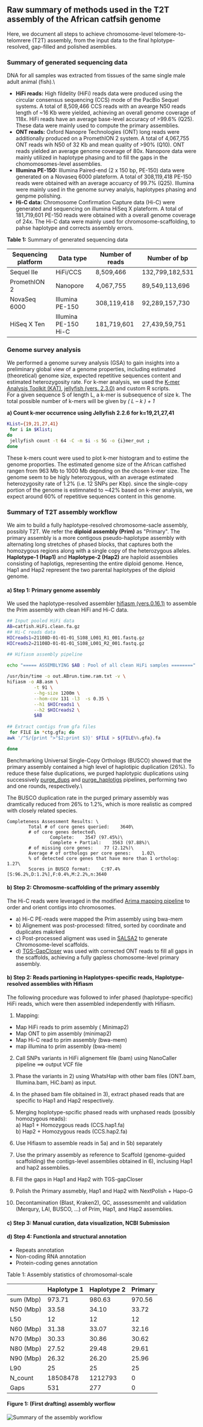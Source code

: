 ## Raw summary of methods used in the T2T assembly of the African catfsih genome 

Here, we document all steps to achieve chromosome-level telomere-to-telomrere (T2T) assembly, from the input data to the final hplotype-resolved, 
gap-filled and polished asemblies.

### Summary of generated sequencing data
DNA for all samples was extracted from tissues of the same single male adult animal (fish).\

- **HiFi reads:**
High fildelity (HiFi) reads data were produced using the circular consensus sequencing (CCS) mode of the PacBio Sequel systems. 
A total of 8,509,466 CCS reads with an avearge N50 reads length of ~16 Kb were yielded, achieving an overall genome coverage of 118x. HiFi reads have an average base-level accuracy of >99.6% (Q25). These data were mainly used to compute the primary assemblies.
- **ONT reads:** Oxford Nanopre Technologies (ONT) long reads were additionally produced on a PromethION 2 system. A total of 4,067,755
ONT reads wih N50 of 32 Kb and mean quality of >90% (Q10). ONT reads yielded an average genome coverage of 80x. Nanopore data were mainly utilized in haplotype phasing and to fill the gaps in the chomomosomes-level assemblies.
- **Illumina PE-150:** Illumina Paired-end (2 x 150 bp, PE-150) data were generated on a Novaseq 6000 plateform. A total of 308,119,418 PE-150 reads were obtained with an average accuarcy of 99.7% (Q25). Illumina were mainly used in the genome survey analyis, haplotypes phasing and genpme polishing.
- **Hi-C data:** Chromosome Confirmation Capture data (Hi-C) were generated and sequencing on illumina HiSeq X plateform. A total of 181,719,601 PE-150 reads were obtained with a overall genome coverage of 24x. The Hi-C data were mainly used for chromosome-scaffolding, to pahse haplotype and corrects assembly errors.

**Table 1:** Summary of generated sequencing data 

| **Sequencing platform** | **Data type**        | **Number of reads** | **Number of bp** |
|-------------------------|----------------------|---------------------|------------------|
| Sequel IIe              | HiFi/CCS             | 8,509,466             | 132,799,182,531     |
| PromethION 2            | Nanopore             | 4,067,755             | 89,549,113,696      |
| NovaSeq 6000            |  Illumina PE-150     | 308,119,418           | 92,289,157,730      |
| HiSeq X Ten             | Illumina PE-150 Hi-C | 181,719,601           | 27,439,59,751      |

### Genome survey analysis
We performed a genome survey analysis (GSA) to gain insights into a preliminary global view of a genome properties, including estimated (theoretical) genome size, expected repetitive sequences content and estimated heterozygosity rate. For k-mer analysis, we used the [K-mer Analysis Toolkit (KAT)](https://github.com/TGAC/KAT), [jellyfish (vers. 2.3.0)](https://github.com/gmarcais/Jellyfish) and custom R scripts.\
For a given sequence  S of length L,  a k-mer is subsequence of size k. The total possible number of k-mers will be given by *( L – k ) + 1*

**a) Count k-mer occurrence using Jellyfish 2.2.6 for k=19,21,27,41**
``` bash
KList={19,21,27,41}
 for i in $Klist;
do 
 jellyfish count -t 64 -C -m $i -s 5G -o {i}mer_out ;
done
```
These k-mers count were used to plot k-mer histogram and to estime the genome proporties. The estimated genome size of the African catfished rangen from 963 Mb to 1000 Mb depnding on the chosen k-mer size. The genome seem to be higly heterozygous, with an average estimated heterozygosity rate of 1.2% (i.e. 12 SNPs per Kbp). since the single-copy portion of the genome is estimnated to ~42% based on k-mer analysis, we expect around 60% of repetitive sequences content in this genome.

### Summary of T2T assembly workflow
We aim to build a fully haplotype-resolved chromosome-sacle assembly, possibly T2T. We refer the **diploid assembly (Prim)** as "Primary". The primary assembly is a more contigous pseudo-haplotype assembly with alternating long stretches of phased blocks, that captures both the homozygous regions along with a single copy of the heterozygous alleles. **Haplotype-1 (Hap1)** and **Haplotype-2 (Hap2)** are haploid assemblies consisting of haplotigs, representing the entire diploid genome. Hence,  Hap1 and Hap2 represent the two parental haplotypes of the diploid genome.

#### a) Step 1: Primary genome assembly
We used the haplotype-resolved assembler [hifiasm (vers.0.16.1)](https://github.com/chhylp123/hifiasm) to assemble the Prim assembly with clean HiFi and Hi-C data. 
```bash
## Input pooled HiFi data
AB=catfish.HiFi.clean.fa.gz
## Hi-C reads data
HICreads1=21108D-01-01-01_S108_L001_R1_001.fastq.gz
HICreads2=21108D-01-01-01_S108_L001_R2_001.fastq.gz

## Hifiasm assembly pipeline
		  
echo "===== ASSEMBLYING $AB : Pool of all clean HiFi samples ========"

/usr/bin/time -o out.ABrun.time.ram.txt -v \
hifiasm -o AB.asm \
          -t 91 \
		  --hg-size 1200m \
		  --hom-cov 131 -l3  -s 0.35 \
		  --h1 $HICreads1 \
		  --h2 $HICreads2 \
		  $AB
      
## Extract contigs from gfa files
 for FILE in *ctg.gfa; do
awk '/^S/{print ">"$2;print $3}' $FILE > ${FILE%%.gfa}.fa	  

done

```
Benchmarking Universal Single-Copy Orthologs (BUSCO) showed that the primary assembly contained a high level of haplotipic duplication (26%). 
To reduce these false duplications, we purged haplotypic duplications using successively [purge_dups](https://github.com/dfguan/purge_dups) and [purge_haplotigs](https://bitbucket.org/mroachawri/purge_haplotigs/src/master/) pipelines, performing two and one rounds, respectively.\

The BUSCO duplication rate in the purged primary assembly was dramtically reduced from 26% to 1.2%, which is more realistic as compred with closely related species.

```
Completeness Assessment Results: \
        Total # of core genes queried:    3640\
        # of core genes detected\
                Complete:    3547 (97.45%)\
                Complete + Partial:    3563 (97.88%)\
        # of missing core genes:    77 (2.12%)\
        Average # of orthologs per core genes:    1.02\
        % of detected core genes that have more than 1 ortholog:    1.27\
        Scores in BUSCO format:    C:97.4%[S:96.2%,D:1.2%],F:0.4%,M:2.2%,n:3640

  ```
 
  #### b) Step 2: Chromosme-scaffolding of the primary assembly
The Hi-C reads were leveraged in the  modified [Arima mapping pipeline](https://github.com/ArimaGenomics/mapping_pipeline) to order and orient contigs into chromosomes.
- a) Hi-C PE-reads were mapped the Prim assembly using bwa-mem
- b) Alignement was post-processed: filtred, sorted by coordinate and duplicates makrked
- c) Post-processed aligment was used in [SALSA2](https://github.com/marbl/SALSA) to generate Chromosome-level scaffolds. 
- d) [TGS-GapCloser](https://github.com/BGI-Qingdao/TGS-GapCloser) was used with corrected ONT reads to fill all gaps in the scaffolds, achieving a fully gapless chomosome-level primary assembly.
 
 
#### b) Step 2: Reads partioning in Haplotypes-specific reads, Haplotype-resolved assemblies with Hifiasm
The following procedure was followed to infer phased (haplotype-specific) HiFi reads, which were then assembled independently with Hifiasm.

1. Mapping:
 - Map HiFi reads to prim assembly ( Minimap2)
 - Map ONT to pim assembly (minimap2)
 - Map Hi-C read to prim assembly (bwa-mem)
 - map illumina to prim assembly (bwa-mem)

2. Call SNPs variants in HiFi alignement file (bam) using NanoCaller pipeline ==> output VCF file

3. Phase the variants in 2) using WhatsHap with other bam files (ONT.bam, Illumina.bam, HiC.bam) as input.

4. In the phased bam file obitained in 3),  extract phased reads that are specific to Hap1 and Hap2 respectively.

5. Merging hoplotype-spcific phased reads with unphased reads (possibly homozygous reads):\
 a) Hap1 + Homozygous reads (CCS.hap1.fa)\
 b) Hap2 + Homozygous reads (CCS.hap2.fa)

6. Use Hifiasm to assemble reads in 5a) and in 5b) separately 

7. Use the primary assembly as reference to Scaffold
 (genome-guided scaffolding) the contigs-level assemblies obtained in 6), inclusing Hap1 and hap2 assemblies.
 
8. Fill the gaps in Hap1 and Hap2 with TGS-gapCloser
9. Polish the Primary assmebly, Hap1  and Hap2 with NextPolish + Hapo-G
10. Decontamination (Blast, Kraken2), QC, asssessmemht and validation (Merqury, LAI, BUSCO, ...) of Prim, Hap1, and Hap2 assemblies.

#### c) Step 3: Manual curation, data visualization, NCBI Submission


#### d) Step 4: Functionla and structural annotation
  - Repeats annotation
  - Non-coding RNA annotation
  - Protein-coding genes annotation
  
  
  Table 1: Assembly statistics of chromosomal-scale


|          |  Haplotype 1 | Haplotype 2| Primary |
| -------- | ----------------- | ------------------- | ------------------- |
| sum (Mbp)      | 973.71            | 980.63              | 970.56              |
| N50 (Mbp)      | 33.58             | 34.10               | 33.72               |
| L50      | 12                | 12                  | 12                  |
| N60 (Mbp)      | 31.38             | 33.07               | 32.16               |
| N70 (Mbp)      | 30.33             | 30.86               | 30.62               |
| N80 (Mbp)      | 27.52             | 29.48               | 29.61               |
| N90 (Mbp)      | 26.32             | 26.20               | 25.96               |
| L90       | 25                | 25                  | 25                  |
| N_count | 18508478          | 1212793             | 0                   |
| Gaps     | 531               | 277                 | 0                   |

 
 #### Figure 1: (First drafting) assembly worflow
![Summary of the assembly workflow](pipelines/Figure_assembly_pipeline_31_march_2002.svg)

